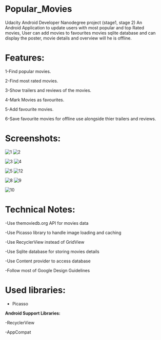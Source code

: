 # Popular_Movies
Udacity Android Developer Nanodegree project (stage1, stage 2) 
An Android Application to update users with most popular and top Rated movies, 
User can add movies to favourites movies sqlite database and can display the poster, movie details and overview will he is offline.

# Features: 

1-Find popular movies.

2-Find most rated movies.

3-Show trailers and reviews of the movies.

4-Mark Movies as favourites.

5-Add favourite movies.

6-Save favourite movies for offline use alongside thier trailers and reviews.

# Screenshots:

![1](https://user-images.githubusercontent.com/32556365/38168622-e5d9391e-3551-11e8-9f74-49cc8d60bc5e.PNG) ![2](https://user-images.githubusercontent.com/32556365/38168626-383842ea-3552-11e8-92cc-ca45a329271a.PNG)   

![3](https://user-images.githubusercontent.com/32556365/38168635-74007c0c-3552-11e8-8e89-abc04675994d.PNG)
![4](https://user-images.githubusercontent.com/32556365/38168641-928e1a3a-3552-11e8-8f2d-664756fe74ad.PNG)

![5](https://user-images.githubusercontent.com/32556365/38168695-de469c66-3554-11e8-8dd2-d48ee0982dfc.PNG)
![12](https://user-images.githubusercontent.com/32556365/38168711-63e48aea-3555-11e8-9b5d-47a64e56fa9d.PNG)


![8](https://user-images.githubusercontent.com/32556365/38168674-51dd5882-3554-11e8-90c9-5191472d2cbb.PNG)
![9](https://user-images.githubusercontent.com/32556365/38168673-28597d4c-3554-11e8-9fc4-912d271a40c2.PNG)

![10](https://user-images.githubusercontent.com/32556365/38168696-fc8f10ae-3554-11e8-8354-3bd9b13c0173.PNG)

# Technical Notes: 

-Use themoviedb.org API for movies data

-Use  Picasso library to handle image loading and caching 

-Use RecyclerView instead of GridView 

-Use Sqlite database for storing movies details

-Use Content provider to access database 

-Follow most of Google Design Guidelines

# Used libraries:

- Picasso 

**Android Support Libraries:**

-RecyclerView

-AppCompat



